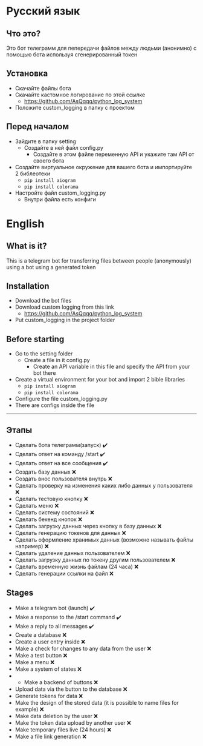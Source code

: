 # Русский язык

## Что это?
Это бот телеграмм для пепередачи файлов между людьми (анонимно) с помощью бота используя сгенерированный токен

## Установка
+ Скачайте файлы бота
+ Скачайте кастомное логирование по этой ссылке
    + https://github.com/AsQqqq/python_log_system
+ Положите custom_logging в папку с проектом

## Перед началом
+ Зайдите в папку setting
    + Создайте в ней файл config.py
        + Создайте в этом файле переменную API и укажите там API от своего бота
+ Создайте виртуальное окружение для вашего бота и импортируйте 2 библеотеки
    + ```pip install aiogram```
    + ```pip install colorama```
+ Настройте файл custom_logging.py
    + Внутри файла есть конфиги

# English

## What is it?
This is a telegram bot for transferring files between people (anonymously) using a bot using a generated token

## Installation
+ Download the bot files
+ Download custom logging from this link
    + https://github.com/AsQqqq/python_log_system
+ Put custom_logging in the project folder

## Before starting
+ Go to the setting folder
    + Create a file in it config.py
        + Create an API variable in this file and specify the API from your bot there
+ Create a virtual environment for your bot and import 2 bible libraries
    + ```pip install aiogram```
    + ```pip install colorama```
+ Configure the file custom_logging.py
+ There are configs inside the file

------

## Этапы

+ Сделать бота телеграмм(запуск) ✔️
+ Сделать ответ на команду /start ✔️
+ Сделать ответ на все сообщения ✔️
+ Создать базу данных ❌
+ Создать внос пользователя внутрь ❌
+ Сделать проверку на изменения каких либо данных у пользователя ❌
+ Сделать тестовую кнопку ❌
+ Сделать меню ❌
+ Сделать систему состояний ❌
+ Сделать бекенд кнопок ❌
+ Сделать загрузку данных через кнопку в базу данных ❌
+ Сделать генерацию токенов для данных ❌
+ Сделать оформление хранимых данных (возможно называть файлы например) ❌
+ Сделать удаление данных пользователем ❌
+ Сделать загрузку данных по токену другим пользователем ❌
+ Сделать временную жизнь файлам (24 часа) ❌
+ Сделать генерации ссылки на файл ❌

## Stages

+ Make a telegram bot (launch) ✔️
+ Make a response to the /start command ✔️
+ Make a reply to all messages ✔️
+ Create a database ❌
+ Create a user entry inside ❌
+ Make a check for changes to any data from the user ❌
+ Make a test button ❌
+ Make a menu ❌
+ Make a system of states ❌
+ + Make a backend of buttons ❌
+ Upload data via the button to the database ❌
+ Generate tokens for data ❌
+ Make the design of the stored data (it is possible to name files for example) ❌
+ Make data deletion by the user ❌
+ Make the token data upload by another user ❌
+ Make temporary files live (24 hours) ❌
+ Make a file link generation ❌